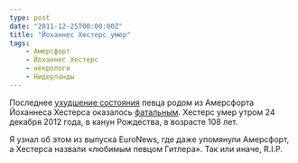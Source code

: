 ```yaml
---
type: post
date: "2011-12-25T00:00:00Z"
title: "Йоханнес Хестерс умер"
tags:
    - Амерсфорт
    - Йоханнес Хестерс
    - некрологи
    - Нидерланды
---
```


Последнее [ухудшение состояния](0132) певца родом из Амерсфорта Йоханнеса Хестерса оказалось [фатальным](http://www.washingtonpost.com/world/europe/entertainer-heesters-dies-at-age-108-after-long-career-started-in-nazi-germany/2011/12/24/gIQA8ITkFP_story.html). Хестерс умер утром 24 декабря 2012 года, в канун Рождества, в возрасте 108 лет.

<!--more-->

Я узнал об этом из выпуска EuroNews, где даже упомянули Амерсфорт, а Хестерса назвали «любимым певцом Гитлера». Так или иначе, R.I.P.
